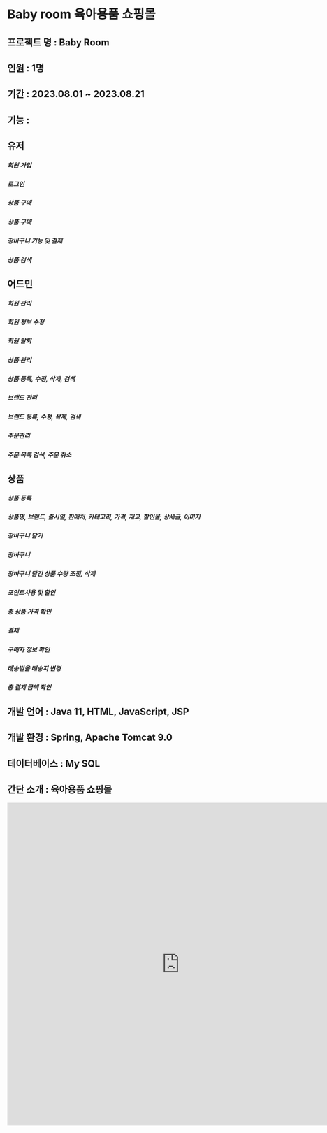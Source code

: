 # Baby room 육아용품 쇼핑몰

## 프로젝트 명 : Baby Room
## 인원 : 1명
## 기간 : 2023.08.01 ~ 2023.08.21
## 기능 :
   ## 유저
 ##### 회원 가입
 ##### 로그인
 ##### 상품 구매
 ##### 상품 구매
 ##### 장바구니 기능 및 결제
 ##### 상품 검색
 
   ## 어드민
##### 회원 관리
##### 회원 정보 수정
##### 회원 탈퇴
##### 상품 관리
##### 상품 등록, 수정, 삭제, 검색
##### 브랜드 관리
##### 브랜드 등록, 수정, 삭제, 검색
##### 주문관리
##### 주문 목록 검색, 주문 취소

 ##  상품
##### 상품 등록
##### 상품명, 브랜드, 출시일, 판매처, 카테고리, 가격, 재고, 할인율, 상세글, 이미지
##### 장바구니 담기
##### 장바구니
##### 장바구니 담긴 상품 수량 조정, 삭제
##### 포인트사용 및 할인
##### 총 상품 가격 확인
##### 결제
##### 구매자 정보 확인
##### 배송받을 배송지 변경
##### 총 결제 금액 확인
 ## 개발 언어 : Java 11, HTML, JavaScript, JSP
 ## 개발 환경 : Spring, Apache Tomcat 9.0
 ## 데이터베이스 : My SQL
 ## 간단 소개 : 육아용품 쇼핑몰
<iframe width="788" height="739" src="https://www.youtube.com/embed/9hPZ1-Ng8wI" title="babyroom (쇼핑몰)" frameborder="0" allow="accelerometer; autoplay; clipboard-write; encrypted-media; gyroscope; picture-in-picture; web-share" allowfullscreen></iframe>
